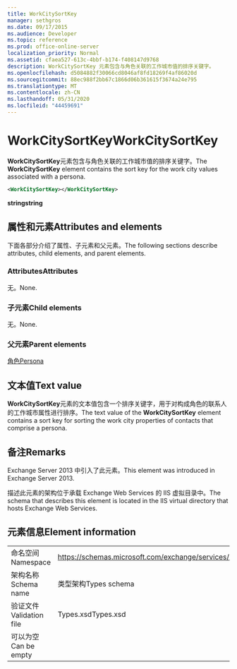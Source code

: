 ```yaml
---
title: WorkCitySortKey
manager: sethgros
ms.date: 09/17/2015
ms.audience: Developer
ms.topic: reference
ms.prod: office-online-server
localization_priority: Normal
ms.assetid: cfaea527-613c-4bbf-b174-f408147d9768
description: WorkCitySortKey 元素包含与角色关联的工作城市值的排序关键字。
ms.openlocfilehash: d5084882f30066cd8046af8fd18269f4af86020d
ms.sourcegitcommit: 88ec988f2bb67c1866d06b361615f3674a24e795
ms.translationtype: MT
ms.contentlocale: zh-CN
ms.lasthandoff: 05/31/2020
ms.locfileid: "44459691"
---
```

# <a name="workcitysortkey"></a><span data-ttu-id="a5ba0-103">WorkCitySortKey</span><span class="sxs-lookup"><span data-stu-id="a5ba0-103">WorkCitySortKey</span></span>

<span data-ttu-id="a5ba0-104">**WorkCitySortKey**元素包含与角色关联的工作城市值的排序关键字。</span><span class="sxs-lookup"><span data-stu-id="a5ba0-104">The **WorkCitySortKey** element contains the sort key for the work city values associated with a persona.</span></span> 
  
```XML
<WorkCitySortKey></WorkCitySortKey>
```

 <span data-ttu-id="a5ba0-105">**string**</span><span class="sxs-lookup"><span data-stu-id="a5ba0-105">**string**</span></span>
## <a name="attributes-and-elements"></a><span data-ttu-id="a5ba0-106">属性和元素</span><span class="sxs-lookup"><span data-stu-id="a5ba0-106">Attributes and elements</span></span>

<span data-ttu-id="a5ba0-107">下面各部分介绍了属性、子元素和父元素。</span><span class="sxs-lookup"><span data-stu-id="a5ba0-107">The following sections describe attributes, child elements, and parent elements.</span></span>
  
### <a name="attributes"></a><span data-ttu-id="a5ba0-108">Attributes</span><span class="sxs-lookup"><span data-stu-id="a5ba0-108">Attributes</span></span>

<span data-ttu-id="a5ba0-109">无。</span><span class="sxs-lookup"><span data-stu-id="a5ba0-109">None.</span></span>
  
### <a name="child-elements"></a><span data-ttu-id="a5ba0-110">子元素</span><span class="sxs-lookup"><span data-stu-id="a5ba0-110">Child elements</span></span>

<span data-ttu-id="a5ba0-111">无。</span><span class="sxs-lookup"><span data-stu-id="a5ba0-111">None.</span></span>
  
### <a name="parent-elements"></a><span data-ttu-id="a5ba0-112">父元素</span><span class="sxs-lookup"><span data-stu-id="a5ba0-112">Parent elements</span></span>

[<span data-ttu-id="a5ba0-113">角色</span><span class="sxs-lookup"><span data-stu-id="a5ba0-113">Persona</span></span>](persona.md)
  
## <a name="text-value"></a><span data-ttu-id="a5ba0-114">文本值</span><span class="sxs-lookup"><span data-stu-id="a5ba0-114">Text value</span></span>

<span data-ttu-id="a5ba0-115">**WorkCitySortKey**元素的文本值包含一个排序关键字，用于对构成角色的联系人的工作城市属性进行排序。</span><span class="sxs-lookup"><span data-stu-id="a5ba0-115">The text value of the **WorkCitySortKey** element contains a sort key for sorting the work city properties of contacts that comprise a persona.</span></span> 
  
## <a name="remarks"></a><span data-ttu-id="a5ba0-116">备注</span><span class="sxs-lookup"><span data-stu-id="a5ba0-116">Remarks</span></span>

<span data-ttu-id="a5ba0-117">Exchange Server 2013 中引入了此元素。</span><span class="sxs-lookup"><span data-stu-id="a5ba0-117">This element was introduced in Exchange Server 2013.</span></span>
  
<span data-ttu-id="a5ba0-118">描述此元素的架构位于承载 Exchange Web Services 的 IIS 虚拟目录中。</span><span class="sxs-lookup"><span data-stu-id="a5ba0-118">The schema that describes this element is located in the IIS virtual directory that hosts Exchange Web Services.</span></span>
  
## <a name="element-information"></a><span data-ttu-id="a5ba0-119">元素信息</span><span class="sxs-lookup"><span data-stu-id="a5ba0-119">Element information</span></span>

|||
|:-----|:-----|
|<span data-ttu-id="a5ba0-120">命名空间</span><span class="sxs-lookup"><span data-stu-id="a5ba0-120">Namespace</span></span>  <br/> |https://schemas.microsoft.com/exchange/services/2006/types  <br/> |
|<span data-ttu-id="a5ba0-121">架构名称</span><span class="sxs-lookup"><span data-stu-id="a5ba0-121">Schema name</span></span>  <br/> |<span data-ttu-id="a5ba0-122">类型架构</span><span class="sxs-lookup"><span data-stu-id="a5ba0-122">Types schema</span></span>  <br/> |
|<span data-ttu-id="a5ba0-123">验证文件</span><span class="sxs-lookup"><span data-stu-id="a5ba0-123">Validation file</span></span>  <br/> |<span data-ttu-id="a5ba0-124">Types.xsd</span><span class="sxs-lookup"><span data-stu-id="a5ba0-124">Types.xsd</span></span>  <br/> |
|<span data-ttu-id="a5ba0-125">可以为空</span><span class="sxs-lookup"><span data-stu-id="a5ba0-125">Can be empty</span></span>  <br/> ||
   

